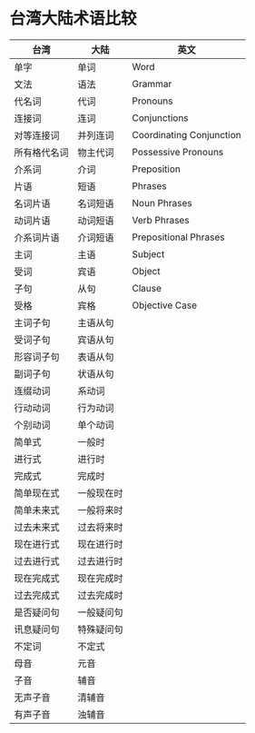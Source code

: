 # 台湾大陆术语比较

| 台湾         | 大陆       | 英文                     |
| ------------ | ---------- | ------------------------ |
| 单字         | 单词       | Word                     |
| 文法         | 语法       | Grammar                  |
| 代名词       | 代词       | Pronouns                 |
| 连接词       | 连词       | Conjunctions             |
| 对等连接词   | 并列连词   | Coordinating Conjunction |
| 所有格代名词 | 物主代词   | Possessive Pronouns      |
| 介系词       | 介词       | Preposition              |
| 片语         | 短语       | Phrases                  |
| 名词片语     | 名词短语   | Noun Phrases             |
| 动词片语     | 动词短语   | Verb Phrases             |
| 介系词片语   | 介词短语   | Prepositional Phrases    |
| 主词         | 主语       | Subject                  |
| 受词         | 宾语       | Object                   |
| 子句         | 从句       | Clause                   |
| 受格         | 宾格       | Objective Case           |
| 主词子句     | 主语从句   |                          |
| 受词子句     | 宾语从句   |                          |
| 形容词子句   | 表语从句   |                          |
| 副词子句     | 状语从句   |                          |
| 连缀动词     | 系动词     |                          |
| 行动动词     | 行为动词   |                          |
| 个别动词     | 单个动词   |                          |
| 简单式       | 一般时     |                          |
| 进行式       | 进行时     |                          |
| 完成式       | 完成时     |                          |
| 简单现在式   | 一般现在时 |                          |
| 简单未来式   | 一般将来时 |                          |
| 过去未来式   | 过去将来时 |                          |
| 现在进行式   | 现在进行时 |                          |
| 过去进行式   | 过去进行时 |                          |
| 现在完成式   | 现在完成时 |                          |
| 过去完成式   | 过去完成时 |                          |
| 是否疑问句   | 一般疑问句 |                          |
| 讯息疑问句   | 特殊疑问句 |                          |
| 不定词       | 不定式     |                          |
| 母音         | 元音       |                          |
| 子音         | 辅音       |                          |
| 无声子音     | 清辅音     |                          |
| 有声子音     | 浊辅音     |                          |